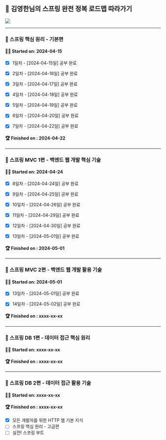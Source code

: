 ## 🌱 김영한님의 스프링 완전 정복 로드맵 따라가기

![](roadmap.png)

---

### 📁 스프링 핵심 원리 - 기본편

#### 🏃‍♂ Started on:  2024-04-15

  - [x] 1일차 - [2024-04-15일] 공부 완료
  
  - [x] 2일차 - [2024-04-16일] 공부 완료

  - [x] 3일차 - [2024-04-17일] 공부 완료

  - [x] 4일차 - [2024-04-18일] 공부 완료

  - [x] 5일차 - [2024-04-19일] 공부 완료

  - [x] 6일차 - [2024-04-20일] 공부 완료

  - [x] 7일차 - [2024-04-22일] 공부 완료

#### 🏆 Finished  on :  2024-04-22

---

### 📁 스프링 MVC 1편 - 백엔드 웹 개발 핵심 기술

#### 🏃‍♂ Started on:  2024-04-24

  - [x] 8일차 - [2024-04-24일] 공부 완료

  - [x] 9일차 - [2024-04-25일] 공부 완료

  - [x] 10일차 - [2024-04-26일] 공부 완료

  - [x] 11일차 - [2024-04-29일] 공부 완료

  - [x] 12일차 - [2024-04-30일] 공부 완료

  - [x] 13일차 - [2024-05-01일] 공부 완료

#### 🏆 Finished  on :  2024-05-01

---

### 📁 스프링 MVC 2편 - 백엔드 웹 개발 활용 기술

#### 🏃‍♂ Started on:  2024-05-01

  - [x] 13일차 - [2024-05-01일] 공부 완료

  - [x] 14일차 - [2024-05-02일] 공부 완료



#### 🏆 Finished  on :  xxxx-xx-xx

---

### 📁 스프링 DB 1편 - 데이터 접근 핵심 원리

#### 🏃‍♂ Started on:  xxxx-xx-xx


#### 🏆 Finished  on :  xxxx-xx-xx

---

### 📁 스프링 DB 2편 - 데이터 접근 활용 기술

#### 🏃‍♂ Started on:  xxxx-xx-xx



#### 🏆 Finished  on : xxxx-xx-xx

- [x] 모든 개발자를 위한 HTTP 웹 기본 지식
- [ ] 스프링 핵심 원리 - 고급편
- [ ] 실전! 스프링 부트
